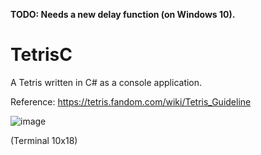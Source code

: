 **TODO: Needs a new delay function (on Windows 10).**

# TetrisC
A Tetris written in C# as a console application.

Reference: https://tetris.fandom.com/wiki/Tetris_Guideline

![image](https://user-images.githubusercontent.com/35856442/163686060-efaba438-d440-4d65-aa2b-3d01c3913b77.png)

(Terminal 10x18)
